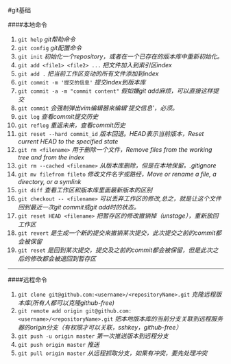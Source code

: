 #git基础

####本地命令
1. `git help`    *git帮助命令*
2. `git config` *git配置命令*
3. `git init` *初始化一个repository，或者在一个已存在的版本库中重新初始化。*
4. `git add <file1> <file2> ...` *把文件加入到索引区index*
5. `git add .` *把当前工作区变动的所有文件添加到index*
6. `git commit -m '提交的信息'` *提交index到版本库*
7. `git commit -a -m "commit content"` *假如嫌git add麻烦，可以直接这样提交*
8. `git commit` *会强制弹出vim编辑器来编辑‘提交信息’，必须。*
9. `git log` *查看commit提交历史* 
10. `git reflog` *重返未来，查看commit历史* 
11. `git reset --hard commit_id` *版本回退。HEAD表示当前版本，Reset current HEAD to the specified state*
12. `git rm <filename>` *用于删除一个文件，Remove files from the working tree and from the index*
13. `git rm --cached <filename>` *从版本库删除，但是在本地保留。.gitignore*
14. `git mv filefrom fileto` *修改文件名字或路经，Move or rename a file, a directory, or a symlink*
15. `git diff` *查看工作区和版本库里面最新版本的区别*
16. `git checkout -- <filename>` *可以丢弃工作区的修改,总之，就是让这个文件回到最近一次git commit或git add时的状态。* 
17. `git reset HEAD <filename>` *把暂存区的修改撤销掉（unstage），重新放回工作区*
18. `git revert` *是生成一个新的提交来撤销某次提交，此次提交之前的commit都会被保留* 
19. `git reset` *是回到某次提交，提交及之前的commit都会被保留，但是此次之后的修改都会被退回到暂存区*

-----------
####远程命令
1. `git clone git@github.com:<username>/<repositoryName>.git` *克隆远程版本库(所有人都可以克隆github-free)*
2. `git remote add origin git@github.com:<username>/<repositoryName>.git` *把本地版本库的当前分支关联到远程服务器的origin分支（有权限才可以关联，sshkey，github-free）*
3. `git push -u origin master` *第一次推送版本到远程分支*
4. `git push origin master` *推送*
5. `git pull origin master` *从远程抓取分支，如果有冲突，要先处理冲突*